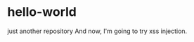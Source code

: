 # hello-world
just another repository
And now, I'm going to try xss injection.
<script> alert 1 </script>
